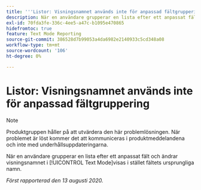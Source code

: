 ```yaml
---
title: '''Listor: Visningsnamnet används inte för anpassad fältgruppering'
description: När en användare grupperar en lista efter ett anpassat fält och ändrar visningsnamnet i textläge, visas i stället fältets ursprungliga namn.
exl-id: 70fda3fe-336c-4ee5-a47c-b1095e470865
hidefromtoc: true
feature: Text Mode Reporting
source-git-commit: 386528d7b99053a4da6982e2140933c5cd348a08
workflow-type: tm+mt
source-wordcount: '106'
ht-degree: 0%

---
```


# Listor: Visningsnamnet används inte för anpassad fältgruppering

>[!NOTE]
>
>Produktgruppen håller på att utvärdera den här problemlösningen. När problemet är löst kommer det att kommuniceras i produktmeddelandena och inte med underhållsuppdateringarna.

När en användare grupperar en lista efter ett anpassat fält och ändrar visningsnamnet i [!UICONTROL Text Mode]visas i stället fältets ursprungliga namn.

_Först rapporterad den 13 augusti 2020._
